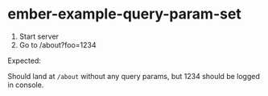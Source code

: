# ember-example-query-param-set

1. Start server
1. Go to /about?foo=1234

Expected:

Should land at `/about` without any query params, but 1234 should be logged in console.
